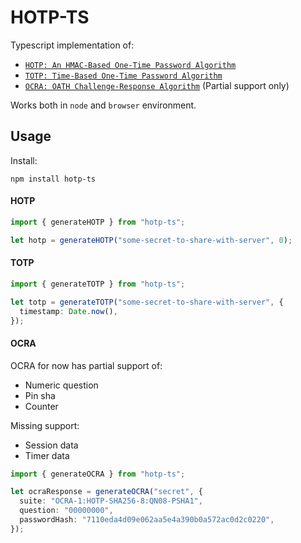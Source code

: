 # HOTP-TS

Typescript implementation of:

- [`HOTP: An HMAC-Based One-Time Password Algorithm`](https://www.rfc-editor.org/rfc/rfc4226)
- [`TOTP: Time-Based One-Time Password Algorithm`](https://www.rfc-editor.org/rfc/rfc6238)
- [`OCRA: OATH Challenge-Response Algorithm`](https://www.rfc-editor.org/rfc/rfc6287) (Partial support only)

Works both in `node` and `browser` environment.

## Usage

Install:

`npm install hotp-ts`

#### HOTP

```ts
import { generateHOTP } from "hotp-ts";

let hotp = generateHOTP("some-secret-to-share-with-server", 0);
```

#### TOTP

```ts
import { generateTOTP } from "hotp-ts";

let totp = generateTOTP("some-secret-to-share-with-server", {
  timestamp: Date.now(),
});
```

#### OCRA

OCRA for now has partial support of:

- Numeric question
- Pin sha
- Counter

Missing support:

- Session data
- Timer data

```ts
import { generateOCRA } from "hotp-ts";

let ocraResponse = generateOCRA("secret", {
  suite: "OCRA-1:HOTP-SHA256-8:QN08-PSHA1",
  question: "00000000",
  passwordHash: "7110eda4d09e062aa5e4a390b0a572ac0d2c0220",
});
```
